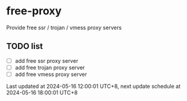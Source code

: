 
# free-proxy
Provide free ssr / trojan / vmess proxy servers


## TODO list
- [ ] add free ssr proxy server
- [ ] add free trojan proxy server
- [ ] add free vmess proxy server

Last updated at 2024-05-16 12:00:01 UTC+8, next update schedule at 2024-05-16 18:00:01 UTC+8

